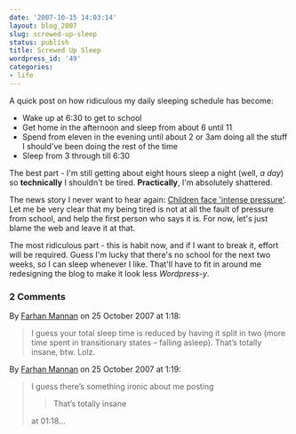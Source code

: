 ```yaml
---
date: '2007-10-15 14:03:14'
layout: blog_2007
slug: screwed-up-sleep
status: publish
title: Screwed Up Sleep
wordpress_id: '49'
categories:
- life
---
```


A quick post on how ridiculous my daily sleeping schedule has become:

* Wake up at 6:30 to get to school
* Get home in the afternoon and sleep from about 6 until 11
* Spend from eleven in the evening until about 2 or 3am doing all the stuff I
  should've been doing the rest of the time
* Sleep from 3 through till 6:30

The best part - I'm still getting about eight hours sleep a night (well, _a
day_) so **technically** I shouldn't be tired. **Practically**, I'm absolutely
shattered.

The news story I never want to hear again:
[Children face 'intense pressure'](http://ukpress.google.com/article/ALeqM5jrrdpDYnXVPUu-v0ar1LQs6ma8yg).
Let me be very clear that my being tired is not at all the fault of pressure
from school, and help the first person who says it is. For now, let's just
blame the web and leave it at that.

The most ridiculous part - this is habit now, and if I want to break it,
effort will be required. Guess I'm lucky that there's no school for the next
two weeks, so I can sleep whenever I like. That'll have to fit in around me
redesigning the blog to make it look less _Wordpress-y_.

### 2 Comments ###

By [Farhan Mannan](http://canyouhearme.wordpress.com/) on 25 October 2007 at 1:18:

> I guess your total sleep time is reduced by having it split in two (more time
> spent in transitionary states – falling asleep). That’s totally insane, btw.
> Lolz.

By [Farhan Mannan](http://canyouhearme.wordpress.com/) on 25 October 2007 at 1:19:

> I guess there’s something ironic about me posting
> 
> > That’s totally insane
> 
> at 01:18...
